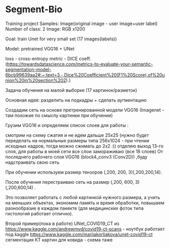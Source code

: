 # Segment-Bio


Training project
Samples: Image(original image - user image+user label) Number of class: 2 Image: RGB x1200

Goal: train Unet for very small set (17 images(labels))

Model: pretrained VGG16 + UNet

loss - cross-entropy metric - DICE coeff. (https://towardsdatascience.com/metrics-to-evaluate-your-semantic-segmentation-model-6bcb99639aa2#:~:text=3.-,Dice%20Coefficient%20(F1%20Score),of%20union%20in%20section%202).)

Задача обучения на малой выборке (17 картинок/разметок)

Основная идея: разделить на подкадры + сделать аугментацию

Создадим сеть на основе претренированной модели VGG16 (Imagenet - там похожие по смыслу картинки при обучении)

Грузим VGG16 и определяем список слоев для работы :

смотрим на схему сжатия и не идем дальше 25х25 (нужно будет переделать на нормальные размеры типа 256х1024 - при чтении исходных кадров, тогда можно сжимать до 2х2 :))
отделяю выход 13-го слоя, для работы в моей сети
все слои замораживаю (все 18 слоев)
От последнего рабочего слоя VGG16 (block4_conv3 (Conv2D)) ,буду надстраивать свою сеть

При обучении используем размер тензоров (,200, 200, 3)(,200,200,14).

После обучения перестраиваю сеть на размер (,200, 600, 3)(,200,600,14) .

Это позволяет работать с любой картинкой нужного размера, а учить на меньших объектах, экономим память и время обработки, повышаем разнообразие в каждом пакекте (для медицинских фоток типа гистологий работает отлично).

Второй пример(пока в работе) UNet_COVID19_CT  из https://www.kaggle.com/andrewmvd/covid19-ct-scans - ноутбук работает под kaggle https://www.kaggle.com/mariiakorliakova/unet-covid19-ct
сегментация КТ картин для ковида - схема таже
